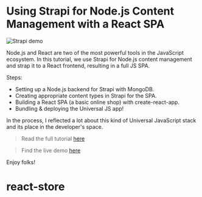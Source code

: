 # Using Strapi for Node.js Content Management with a React SPA

![Strapi demo](https://snipcart.com/media/203792/node-js-react-strapi-1.png)

Node.js and React are two of the most powerful tools in the JavaScript ecosystem. In this tutorial, we use Strapi for Node.js content management and strap it to a React frontend, resulting in a full JS SPA.

Steps:

- Setting up a Node.js backend for Strapi with MongoDB.
- Creating appropriate content types in Strapi for the SPA.
- Building a React SPA (a basic online shop) with create-react-app.
- Bundling & deploying the Universal JS app!

In the process, I reflected a lot about this kind of Universal JavaScript stack and its place in the developer's space.

> Read the full tutorial [here](https://snipcart.com/blog/node-js-react-strapi-tutorial)

> Find the live demo [here](https://snipcart-strapi-react.netlify.com/)

Enjoy folks!
# react-store
